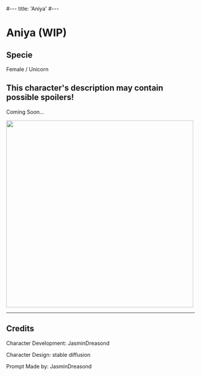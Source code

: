 #---
title: 'Aniya'
#---

# Aniya (WIP)

## Specie

Female / Unicorn

## This character's description may contain possible spoilers!

Coming Soon...

<img src="/img/characters/beta/aniya/image.png" height="500">

<hr/>

## Credits

Character Development: JasminDreasond

Character Design: stable diffusion

Prompt Made by: JasminDreasond